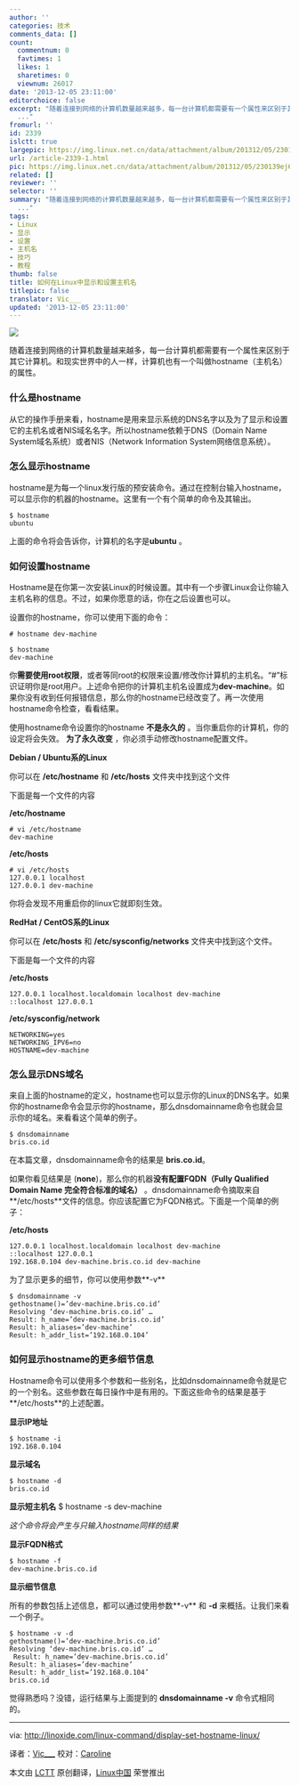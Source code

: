 ```yaml
---
author: ''
categories: 技术
comments_data: []
count:
  commentnum: 0
  favtimes: 1
  likes: 1
  sharetimes: 0
  viewnum: 26017
date: '2013-12-05 23:11:00'
editorchoice: false
excerpt: "随着连接到网络的计算机数量越来越多，每一台计算机都需要有一个属性来区别于其它计算机。和现实世界中的人一样，计算机也有一个叫做hostname（主机名）的属性。\r\n什么是hostname\r\n从它的操作手册来看，hostname是用来
  ..."
fromurl: ''
id: 2339
islctt: true
largepic: https://img.linux.net.cn/data/attachment/album/201312/05/230139ej6atlelt66qeoau.jpg
url: /article-2339-1.html
pic: https://img.linux.net.cn/data/attachment/album/201312/05/230139ej6atlelt66qeoau.jpg.thumb.jpg
related: []
reviewer: ''
selector: ''
summary: "随着连接到网络的计算机数量越来越多，每一台计算机都需要有一个属性来区别于其它计算机。和现实世界中的人一样，计算机也有一个叫做hostname（主机名）的属性。\r\n什么是hostname\r\n从它的操作手册来看，hostname是用来
  ..."
tags:
- Linux
- 显示
- 设置
- 主机名
- 技巧
- 教程
thumb: false
title: 如何在Linux中显示和设置主机名
titlepic: false
translator: Vic___
updated: '2013-12-05 23:11:00'
---
```


![](https://img.linux.net.cn/data/attachment/album/201312/05/230139ej6atlelt66qeoau.jpg)


随着连接到网络的计算机数量越来越多，每一台计算机都需要有一个属性来区别于其它计算机。和现实世界中的人一样，计算机也有一个叫做hostname（主机名）的属性。


### 什么是hostname


从它的操作手册来看，hostname是用来显示系统的DNS名字以及为了显示和设置它的主机名或者NIS域名名字。所以hostname依赖于DNS（Domain Name System域名系统）或者NIS（Network Information System网络信息系统）。


### 怎么显示hostname


hostname是为每一个linux发行版的预安装命令。通过在控制台输入hostname，可以显示你的机器的hostname。这里有一个有个简单的命令及其输出。



```
$ hostname
ubuntu

```

上面的命令将会告诉你，计算机的名字是**ubuntu** 。


### 如何设置hostname


Hostname是在你第一次安装Linux的时候设置。其中有一个步骤Linux会让你输入主机名称的信息。不过，如果你愿意的话，你在之后设置也可以。


设置你的hostname，你可以使用下面的命令：



```
# hostname dev-machine

$ hostname
dev-machine

```

你**需要使用root权限**，或者等同root的权限来设置/修改你计算机的主机名。“#”标识证明你是root用户。上述命令把你的计算机主机名设置成为**dev-machine**。如果你没有收到任何报错信息，那么你的hostname已经改变了。再一次使用hostname命令检查，看看结果。


使用hostname命令设置你的hostname **不是永久的** 。当你重启你的计算机，你的设定将会失效。 **为了永久改变** ，你必须手动修改hostname配置文件。


**Debian / Ubuntu系的Linux**


你可以在 **/etc/hostname** 和 **/etc/hosts** 文件夹中找到这个文件


下面是每一个文件的内容


**/etc/hostname**



```
# vi /etc/hostname
dev-machine

```

**/etc/hosts**



```
# vi /etc/hosts
127.0.0.1 localhost
127.0.0.1 dev-machine

```

你将会发现不用重启你的linux它就即刻生效。


**RedHat / CentOS系的Linux**


你可以在 **/etc/hosts** 和 **/etc/sysconfig/networks** 文件夹中找到这个文件。


下面是每一个文件的内容


**/etc/hosts**



```
127.0.0.1 localhost.localdomain localhost dev-machine
::localhost 127.0.0.1

```

**/etc/sysconfig/network**



```
NETWORKING=yes
NETWORKING_IPV6=no
HOSTNAME=dev-machine

```

### 怎么显示DNS域名


来自上面的hostname的定义，hostname也可以显示你的Linux的DNS名字。如果你的hostname命令会显示你的hostname，那么dnsdomainname命令也就会显示你的域名。来看看这个简单的例子。



```
$ dnsdomainname
bris.co.id

```

在本篇文章，dnsdomainname命令的结果是 **bris.co.id**。


如果你看见结果是 (**none**)，那么你的机器**没有配置FQDN（Fully Qualified Domain Name 完全符合标准的域名）** 。dnsdomainname命令摘取来自**/etc/hosts**文件的信息。你应该配置它为FQDN格式。下面是一个简单的例子：


**/etc/hosts**



```
127.0.0.1 localhost.localdomain localhost dev-machine
::localhost 127.0.0.1
192.168.0.104 dev-machine.bris.co.id dev-machine

```

为了显示更多的细节，你可以使用参数**-v**



```
$ dnsdomainname -v
gethostname()=’dev-machine.bris.co.id’
Resolving ‘dev-machine.bris.co.id’ …
Result: h_name=’dev-machine.bris.co.id’
Result: h_aliases=’dev-machine’
Result: h_addr_list=’192.168.0.104’

```

### 如何显示hostname的更多细节信息


Hostname命令可以使用多个参数和一些别名，比如dnsdomainname命令就是它的一个别名。这些参数在每日操作中是有用的。下面这些命令的结果是基于**/etc/hosts**的上述配置。


**显示IP地址**



```
$ hostname -i
192.168.0.104

```

**显示域名**



```
$ hostname -d
bris.co.id

```

**显示短主机名** $ hostname -s dev-machine


*这个命令将会产生与只输入hostname同样的结果*


**显示FQDN格式**



```
$ hostname -f
dev-machine.bris.co.id

```

**显示细节信息**


所有的参数包括上述信息，都可以通过使用参数**-v** 和 **-d** 来概括。让我们来看一个例子。



```
$ hostname -v -d
gethostname()=’dev-machine.bris.co.id’
Resolving ‘dev-machine.bris.co.id’ …
 Result: h_name=’dev-machine.bris.co.id’
Result: h_aliases=’dev-machine’
Result: h_addr_list=’192.168.0.104’ 
bris.co.id

```

觉得熟悉吗？没错，运行结果与上面提到的 **dnsdomainname -v** 命令式相同的。




---


via: <http://linoxide.com/linux-command/display-set-hostname-linux/>


译者：[Vic\_\_\_](http://blog.csdn.net/Vic___) 校对：[Caroline](https://github.com/carolinewuyan)


本文由 [LCTT](https://github.com/LCTT/TranslateProject) 原创翻译，[Linux中国](http://linux.cn/) 荣誉推出